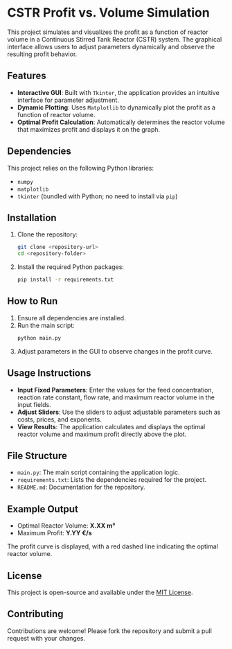 # CSTR Profit vs. Volume Simulation

This project simulates and visualizes the profit as a function of reactor volume in a Continuous Stirred Tank Reactor (CSTR) system. The graphical interface allows users to adjust parameters dynamically and observe the resulting profit behavior.

## Features

- **Interactive GUI**: Built with `Tkinter`, the application provides an intuitive interface for parameter adjustment.
- **Dynamic Plotting**: Uses `Matplotlib` to dynamically plot the profit as a function of reactor volume.
- **Optimal Profit Calculation**: Automatically determines the reactor volume that maximizes profit and displays it on the graph.

## Dependencies

This project relies on the following Python libraries:

- `numpy`
- `matplotlib`
- `tkinter` (bundled with Python; no need to install via `pip`)

## Installation

1. Clone the repository:

   ```bash
   git clone <repository-url>
   cd <repository-folder>
   ```

2. Install the required Python packages:

   ```bash
   pip install -r requirements.txt
   ```

## How to Run

1. Ensure all dependencies are installed.
2. Run the main script:
   ```bash
   python main.py
   ```
3. Adjust parameters in the GUI to observe changes in the profit curve.

## Usage Instructions

- **Input Fixed Parameters**: Enter the values for the feed concentration, reaction rate constant, flow rate, and maximum reactor volume in the input fields.
- **Adjust Sliders**: Use the sliders to adjust adjustable parameters such as costs, prices, and exponents.
- **View Results**: The application calculates and displays the optimal reactor volume and maximum profit directly above the plot.

## File Structure

- `main.py`: The main script containing the application logic.
- `requirements.txt`: Lists the dependencies required for the project.
- `README.md`: Documentation for the repository.

## Example Output

- Optimal Reactor Volume: **X.XX m³**
- Maximum Profit: **Y.YY €/s**

The profit curve is displayed, with a red dashed line indicating the optimal reactor volume.

## License

This project is open-source and available under the [MIT License](LICENSE).

## Contributing

Contributions are welcome! Please fork the repository and submit a pull request with your changes.

